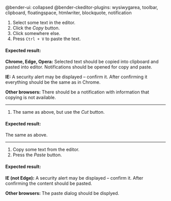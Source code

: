 @bender-ui: collapsed
@bender-ckeditor-plugins: wysiwygarea, toolbar, clipboard, floatingspace, htmlwriter, blockquote, notification

1. Select some text in the editor.
2. Click the *Copy* button.
3. Click somewhere else.
4. Press `Ctrl + V` to paste the text.

#### Expected result:

**Chrome, Edge, Opera:** Selected text should be copied into clipboard and pasted into editor. Notifications should be opened for copy and paste.

**IE:** A security alert may be displayed &ndash; confirm it. After confirming it everything should be the same as in Chrome.

**Other browsers:** There should be a notification with information that copying is not available.

----

1. The same as above, but use the *Cut* button.

#### Expected result:

The same as above.

----

1. Copy some text from the editor.
2. Press the *Paste* button.

#### Expected result:

**IE (not Edge):** A security alert may be displayed &ndash; confirm it. After confirming the content should be pasted.

**Other browsers:** The paste dialog should be displyed.

